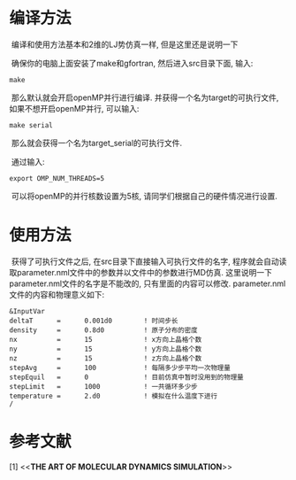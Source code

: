# 编译方法

​		编译和使用方法基本和2维的LJ势仿真一样, 但是这里还是说明一下

​		确保你的电脑上面安装了make和gfortran, 然后进入src目录下面, 输入:

```shell
make
```

​		那么默认就会开启openMP并行进行编译. 并获得一个名为target的可执行文件, 如果不想开启openMP并行, 可以输入:

```shell
make serial
```

​		那么就会获得一个名为target_serial的可执行文件.

​		通过输入:

```shell
export OMP_NUM_THREADS=5
```

​		可以将openMP的并行核数设置为5核, 请同学们根据自己的硬件情况进行设置.



# 使用方法

​		获得了可执行文件之后, 在src目录下直接输入可执行文件的名字, 程序就会自动读取parameter.nml文件中的参数并以文件中的参数进行MD仿真. 这里说明一下parameter.nml文件的名字是不能改的, 只有里面的内容可以修改. parameter.nml文件的内容和物理意义如下:

```
&InputVar
deltaT      =      0.001d0        ! 时间步长
density     =      0.8d0          ! 原子分布的密度
nx          =      15             ! x方向上晶格个数
ny          =      15             ! y方向上晶格个数
nz          =      15             ! z方向上晶格个数
stepAvg     =      100            ! 每隔多少步平均一次物理量
stepEquil   =      0              ! 目前仿真中暂时没用到的物理量
stepLimit   =      1000           ! 一共循环多少步
temperature =      2.d0           ! 模拟在什么温度下进行
/

```



# 参考文献

[1] <<**THE ART OF MOLECULAR DYNAMICS SIMULATION**>>